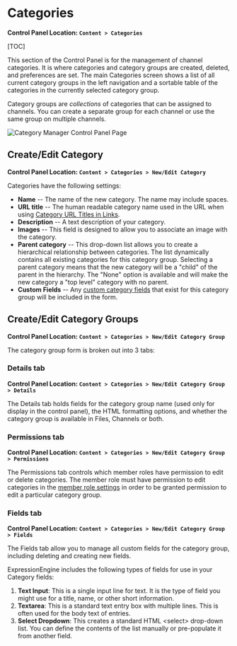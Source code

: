 <!--
    This source file is part of the open source project
    ExpressionEngine User Guide (https://github.com/ExpressionEngine/ExpressionEngine-User-Guide)

    @link      https://expressionengine.com/
    @copyright Copyright (c) 2003-2020, Packet Tide, LLC (https://packettide.com)
    @license   https://expressionengine.com/license Licensed under Apache License, Version 2.0
-->

# Categories

**Control Panel Location: `Content > Categories`**

[TOC]

This section of the Control Panel is for the management of channel categories. It is where categories and category groups are created, deleted, and preferences are set. The main Categories screen shows a list of all current category groups in the left navigation and a sortable table of the categories in the currently selected category group.

Category groups are _collections_ of categories that can be assigned to channels. You can create a separate group for each channel or use the same group on multiple channels.

![Category Manager Control Panel Page](_images/cp-category-manager.png)

## Create/Edit Category

**Control Panel Location: `Content > Categories > New/Edit Category`**

Categories have the following settings:

- **Name** -- The name of the new category. The name may include spaces.
- **URL title** -- The human readable category name used in the URL when using [Category URL Titles in Links](control-panel/settings/content-design.md).
- **Description** -- A text description of your category.
- **Images** -- This field is designed to allow you to associate an image with the category.
- **Parent category** -- This drop-down list allows you to create a hierarchical relationship between categories. The list dynamically contains all existing categories for this category group. Selecting a parent category means that the new category will be a "child" of the parent in the hierarchy. The "None" option is available and will make the new category a "top level" category with no parent.
- **Custom Fields** -- Any [custom category fields](#fields-tab) that exist for this category group will be included in the form.

## Create/Edit Category Groups

**Control Panel Location: `Content > Categories > New/Edit Category Group`**

The category group form is broken out into 3 tabs:

### Details tab

**Control Panel Location: `Content > Categories > New/Edit Category Group > Details`**

The Details tab holds fields for the category group name (used only for display in the control panel), the HTML formatting options, and whether the category group is available in Files, Channels or both.

### Permissions tab

**Control Panel Location: `Content > Categories > New/Edit Category Group > Permissions`**

The Permissions tab controls which member roles have permission to edit or delete categories. The member role must have permission to edit categories in the [member role settings](control-panel/member-manager.md#member-roles) in order to be granted permission to edit a particular category group.

### Fields tab

**Control Panel Location: `Content > Categories > New/Edit Category Group > Fields`**

The Fields tab allow you to manage all custom fields for the category group, including deleting and creating new fields.

ExpressionEngine includes the following types of fields for use in your Category fields:

1. **Text Input**: This is a single input line for text. It is the type of field you might use for a title, name, or other short information.
2. **Textarea**: This is a standard text entry box with multiple lines. This is often used for the body text of entries.
3. **Select Dropdown**: This creates a standard HTML &lt;select&gt; drop-down list. You can define the contents of the list manually or pre-populate it from another field.
